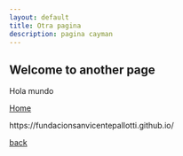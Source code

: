 ```yaml
---
layout: default
title: Otra pagina
description: pagina cayman
---
```


## Welcome to another page

<p>Hola mundo</p>

<a href="https://fundacionsanvicentepallotti.github.io/" class="btn">Home</a>

<p>https://fundacionsanvicentepallotti.github.io/</p>

[back](./)
